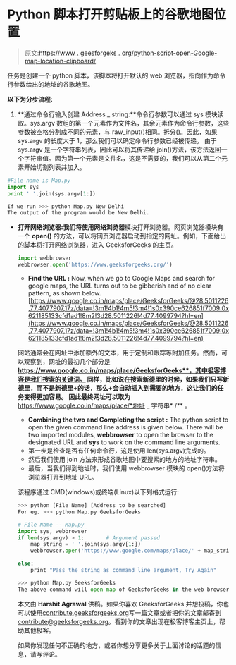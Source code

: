 # Python 脚本打开剪贴板上的谷歌地图位置

> 原文:[https://www . geesforgeks . org/python-script-open-Google-map-location-clipboard/](https://www.geeksforgeeks.org/python-script-open-google-map-location-clipboard/)

任务是创建一个 python 脚本，该脚本将打开默认的 web 浏览器，指向作为命令行参数给出的地址的谷歌地图。

**以下为分步流程:**

1.  **通过命令行输入创建 Address _ string:**命令行参数可以通过 sys 模块读取。sys.argv 数组的第一个元素作为文件名，其余元素作为命令行参数，这些参数被空格分割成不同的元素，与 raw_input()相同。拆分()。因此，如果 sys.argv 的长度大于 1，那么我们可以确定命令行参数已经被传递。
    由于 sys.argv 是一个字符串列表，因此可以将其传递给 join()方法，该方法返回一个字符串值。因为第一个元素是文件名，这是不需要的，我们可以从第二个元素开始切割列表并加入。

```py
#File name is Map.py
import sys
print ' '.join(sys.argv[1:])
```

```py
If we run >>> python Map.py New Delhi
The output of the program would be New Delhi.
```

*   **打开网络浏览器:**我们将使用**网络浏览器**模块打开浏览器。网页浏览器模块有一个 **open()** 的方法，可以将网页浏览器启动到指定的网址。例如，下面给出的脚本将打开网络浏览器，进入 GeeksforGeeks 的主页。

    ```py
    import webbrowser
    webbrowser.open('https://www.geeksforgeeks.org/')
    ```

    *   **Find the URL :** Now, when we go to Google Maps and search for google maps, the URL turns out to be gibberish and of no clear pattern, as shown below.
    [https://www.google.co.in/maps/place/GeeksforGeeks/@28.5011226,77.4077907,17z/data=!3m1!4b1!4m5!3m4!1s0x390ce626851f7009:0x621185133cfd1ad1!8m2!3d28.5011226!4d77.4099794?hl=en](https://www.google.co.in/maps/place/GeeksforGeeks/@28.5011226,77.4077907,17z/data=!3m1!4b1!4m5!3m4!1s0x390ce626851f7009:0x621185133cfd1ad1!8m2!3d28.5011226!4d77.4099794?hl=en)

    网站通常会在网址中添加额外的文本，用于定制和跟踪等附加任务。然而，可以观察到，网址的最初几个部分是**https://www.google.co.in/maps/place/GeeksforGeeks**，其中极客博客是我们搜索的关键词。
    同样，比如说在搜索新德里的时候，如果我们只写新德里，而不是新德里+的话，那么+会自动插入到需要的地方，这让我们的任务变得更加容易。
    因此最终网址可以取为**https://www.google.co.in/maps/place/*地址 _ 字符串* /** 。

    *   **Combining the two and Completing the script :** The python script to open the given command line address is given below. There will be two imported modules, **webbrowser** to open the browser to the designated URL and **sys** to work on the command line arguments.
    *   第一步是检查是否有任何命令行，这是使用 len(sys.argv)完成的。
    *   然后我们使用 join 方法来形成谷歌地图中要搜索的地方的地址字符串。
    *   最后，当我们得到地址时，我们使用 webbrowser 模块的 open()方法将浏览器打开到地址 URL。

    该程序通过 CMD(windows)或终端(Linux)以下列格式运行:

    ```py
    >>> python [File Name] [Address to be searched]
    For eg. >>> python Map.py GeeksforGeeks
    ```

    ```py
    # File Name -- Map.py
    import sys, webbrowser
    if len(sys.argv) > 1:       # Argument passed
        map_string = ' '.join(sys.argv[1:])
        webbrowser.open('https://www.google.com/maps/place/' + map_string)

    else:
        print "Pass the string as command line argument, Try Again"

    ```

    ```py
    >>> python Map.py SeeksforGeeks
    The above command will open map of GeeksforGeeks in the web browser.

    ```

    本文由 **Harshit Agrawal** 供稿。如果你喜欢 GeeksforGeeks 并想投稿，你也可以使用[contribute.geeksforgeeks.org](http://www.contribute.geeksforgeeks.org)写一篇文章或者把你的文章邮寄到 contribute@geeksforgeeks.org。看到你的文章出现在极客博客主页上，帮助其他极客。

    如果你发现任何不正确的地方，或者你想分享更多关于上面讨论的话题的信息，请写评论。